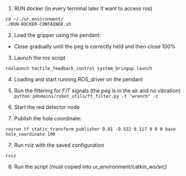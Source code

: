 1. RUN docker (in every terminal later if want to access ros)
```
cd ~/./ur_environment/
./RUN-DOCKER-CONTAINER.sh
```

2. Load the gripper using the pendant:
- Close gradually until the peg is correctly held and then close 100%

3. Launch the ros script
```
roslaunch tactile_feedback_control system_bringup.launch
```

4. Loading and start running ROS_driver on the pendant

5. Run the filtering for F/T signals (the peg is in the air and no vibration)
```python pdomains/robot_utils/ft_filter.py -t "wrench" -z```

6. Start the red detector node


6. Publish the hole coordinate:
```
rosrun tf static_transform_publisher 0.01 -0.522 0.117 0 0 0 base hole_coordinate 100
```

7. Run rviz with the saved configuration
```
rviz
```

8. Run the script (must copied into ur_environment/catkin_ws/src)
